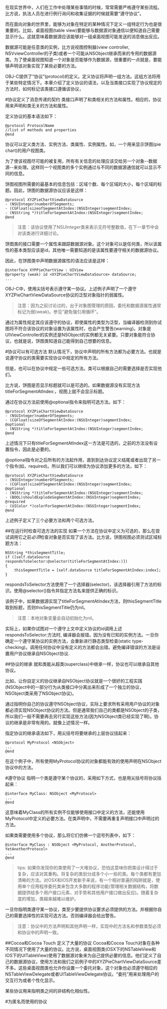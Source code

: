 在现实世界中，人们在工作中处理某些事情的时候，常常需要严格遵守某些流程。比方说，执法人员在进行例行询问和收集证据的时候就需要“遵守协议”。

而在面向对象的世界里，能够为对象在特定的某种情况下定义一组特定行为也是很重要的。比如，桌面视图(table view)要能够与数据源对象通信以便知道自己需要显示什么。这就意味着数据源应该能够对一组桌面视图可能发送的消息做出反应。

数据源可能是任意类的实例，比方说视图控制器(view controller, NSVviewController的子类)或者一个可能从NSObject继承而来的专用的数据源类。为了使桌面视图知道一个对象是否能够作为数据源，很重要的一点就是，要能够声明该对象实现了某些必要的方法。

OBJ-C提供了“协议”(protocol)的定义。定义协议将声明一组方法。这组方法将用于某些特定情况下。本章介绍了定义协议的语法，以及当类接口实现了协议规定的方法时，如何标记该类接口遵循该协议，

#协议定义了消息传递的契约
类接口声明了和类相关的方法和属性。相应的，协议用来声明和类无关的方法和属性。

定义协议的基本语法如下：
```objc
@protocol ProtocolName
//list of methods and properties
@end
```
协议可以定义类方法、实例方法、类属性、实例属性。如，一个用来显示饼图(pie chart)的用户视图类。

为了使该视图尽可能的被复用，所有有关信息的处理应该交给另一个对象--数据源--来处理。这样同一个视图类的多个实例通过与不同的数据源通信就可以显示不同的信息。

饼图视图所需要的最基本的信息包括：区域个数、每个区域的大小，每个区域的标题。因此，饼图的数据源协议应该是这样：

```objc
@protocol XYZPieChartViewDataSource
- (NSUInteger)numberOfSegments;
- (CGFloat)sizeofSegmentAtIndex:(NSUInteger)segmentIndex;
- (NSString *)titleForSegmentAtIndex:(NSUInteger)segmentIndex;
@end
```
> 注意：该协议使用了NSUInteger类来表示无符号整数值，在下一章节中会对该类进行详细讨论。

饼图类的接口需要一个属性来跟踪数据源对象。这个对象可以是任何类，所以该属性的基本类型应该是id，其他唯一需要知道的是该属性要遵守相关的数据源协议。

因此，在饼图类中声明数据源属性的语法应该是这样：
```objc
@interface XYPPieChartView : UIView
@property (weak) id <XYZPieChartViewDataSource> dataSource;
...
```
OBJ-C中，使用尖括号表示遵守某一协议。上述例子声明了一个遵守XYZPieChartViewDataSource协议的泛型对象指针的弱属性。
>注意：因为之前讨论过的，出于对象图管理的原因，委托和数据源属性通常标记为弱(weak)。参见“避免强引用循环”。

通过为属性规定其应该遵守的协议，即使属性的类型为泛型，当编译器检测到你试图将不符合该协议的对象设置为该属性时，也会产生警告(warning)。对象是UIViewController的实例还是NSObject的实例都无关紧要。只要对象能符合协议，也就是说，饼图类知道自己能得到自己想要的信息。

#协议可以有可选方法
默认情况下，协议中声明的所有方法都为必要方法。也就是说遵守协议的类需要实现协议中规定的所有方法。

但是，也可以在协议中规定一些可选方法。类可以根据自己的需要选择是否实现他们。

比方说，饼图是否显示标题就可以是可选的。如果数据源没有实现方法titleForSegmentAtIndex:，视图上就不会显示标题。

通过在协议方法前使用@optional指令来指明可选方法。如下：
```objc
@protocol XYZPieChartViewDataSource
- (NSUInteger)numberOfSegments;
- (CGFloat)sizeOfSegmentAtIndex:(NSUInteger)segmentIndex;
@optional
- (NSString *)titleForSegmentAtIndex:(NSUInteger)segmentIndex;
@end
```
上述情况下只有titleForSegmentAtIndex这一方法是可选的，之前的方法没有设置指令，因此是必要的。

@optional指令对之后所有的方法起作用，直到到达协议定义结尾或者出现了另一个指令(如，required)。所以我们可以继续为协议添加更多的方法，如下：
```objc
@protocol XYZPieChartViewDataSource
- (NSUInteger)numberOfSegments;
- (CGFloat)sizeOfSegmentAtIndex:(NSUInteger)segmentIndex;
@optional
- (NSString *)titleForSegmentAtIndex:(NSUInteger)segmentIndex;
- (BOOL)shouldExplodeSegmentAtIndex:(NSUInteger)segmentIndex;
@required
- (UIColor *)colorForSegmentAtIndex:(NSUInteger)segmentIndex;
@end
```
上述例子定义了三个必要方法和两个可选方法。

##在运行时检查可选方法的实现
如果一个方法在协议中定义为可选的，那么在尝试调用它之前*必须*检查对象是否实现了该方法。比方说，饼图视图必须测试区域标题方法：
```objc
NSString *thisSegmentTitle;
if ([self.dataSource respondsToSelector:@selector(titleForSegmentAtIndex:)])
{
    thisSegmentTitle = [self.dataSource titleForSegmentAtIndex:index];
}
```
respondsToSelector方法使用了一个选择器(selector)，该选择器引用了方法的标识。使用@selector()指令并指定方法名来提供正确的标识。

该例子中，如果数据源实现了titleForSegmentAtIndex方法，则thisSegmentTitle取到标题，否则thisSegmentTitle仍为nil。
>注意：本地对象变量会自动初始化为nil。

实际上，如果你试图对一个遵守上文中定义协议的id调用上述respondsToSelector:方法时, 编译器会报错。因为没有已知的实例方法。一旦你确定一个遵守某协议的实例方法，会重新进行静态类型检查(static type-checking)。调用任何协议中没有定义的方法都会出错。避免编译错误的方法是设置用户协议继承自NSObject协议.

##协议的继承
就和类能从超类(superclass)中继承一样，协议也可以继承自其他协议。

比如，让你自定义的协议继承自NSObject协议就是一个很好的工程实践(NSObject中的一部分行为从类接口中分离出来形成了一个独立的协议，NSObject类采用了NSObject协议)。

通过指明你自己的协议遵守NSObject协议，实际上要求所有采用用户协议的对象都必须实现NSObject协议的方法。但是通常我们自己的类都是NSObject的子类，所以我们一般不需要再去另行实现这些方法(因为NSObject类已经实现了啊)。协议的继承是非常有用的。就像上述情况一样。

指定协议的继承语法如下，用尖括号将要继承的上层协议括起来：
```objc
@protocol MyProtocol <NSObject>
...
@end
```
在这个例子中，所有使用MyProtocol协议的对象都能有效的使用声明在NSObject协议中的方法。

#遵守协议
指明一个类是遵守某个协议的，采用如下方式，也是用尖括号将协议括起来：
```objc
@interface MyClass: NSObject <MyProtocol>
...
@end
```
这意味着MyClass的所有实例不仅能够使用接口中定义的方法，还能使用MyProtocol中定义的必要方法。在类声明中，不需要再重复声明接口中声明过的方法。

如果类需要使用多个协议，那么将它们仿佛一个逗号列表中，如下：
```objc
@interface MyClass : NSObject <MyProtocol, AnotherProtocol, YetAnotherProtocol>
...
@end
```
>tips: 如果你发现你的类使用了一大堆协议，恐怕这意味你把类设计得过于复杂，应该对其重构。将复杂的类划分成多个小一些的类。每个类都有更加清晰的方法。对OSX和IOS开发新手来说，有一个相对普遍的陷阱就是，使用单个应用程序委托类来包含大多数的程序功能(管理相关数据结构，将数据提供给多个用户接口元素，对手势和其他用户接口做出反应)。随着复杂度的增加，类越来越难以维护。

一旦你指明类遵守某一协议，类至少要提供协议要求必须提供的方法。并根据你自己的需要选择性的实现可选方法。否则编译器会给出警告。
>注意：协议中的方法声明和其他声明一样，实现中的方法名和参数类型必须和协议中的声明一致。

##Cocoa和Cocoa Touch 定义了大量的协议
Cocoa和Cocoa Touch对象在各种不同情况下使用了大量的协议。比方说，桌面视图类(OSX下的NSTableView和IOS下的UITableView)使用了数据源对象来为自己提供必要的信息。他们定义了自己的数据源协议，使用方法和我们之前例子中的XYZPieChartViewDataSource差不多。这些桌面视图类也允许你设置一个委托对象，这个对象也必须遵守相应的NSTableViewDelegate或者UITableViewDelegate协议。“委托”用来处理用户的交互行为或者个性化显示。

某些协议用来指明类之间的非结构化相似性。

#为匿名而使用的协议
